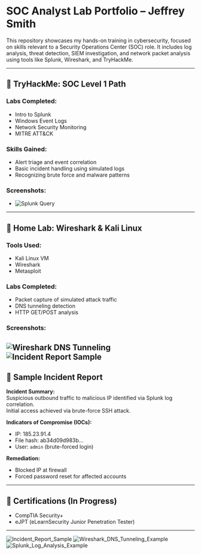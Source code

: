 # SOC Analyst Lab Portfolio – Jeffrey Smith

This repository showcases my hands-on training in cybersecurity, focused on skills relevant to a Security Operations Center (SOC) role.
It includes log analysis, threat detection, SIEM investigation, and network packet analysis using tools like Splunk, Wireshark, and TryHackMe.

---

## 🧪 TryHackMe: SOC Level 1 Path

### Labs Completed:
- Intro to Splunk
- Windows Event Logs
- Network Security Monitoring
- MITRE ATT&CK

### Skills Gained:
- Alert triage and event correlation
- Basic incident handling using simulated logs
- Recognizing brute force and malware patterns

### Screenshots:
- ![Splunk Query](images/splunk-query.png)
  
---

## 🧪 Home Lab: Wireshark & Kali Linux

### Tools Used:
- Kali Linux VM
- Wireshark
- Metasploit

### Labs Completed:
- Packet capture of simulated attack traffic
- DNS tunneling detection
- HTTP GET/POST analysis

### Screenshots:
![Wireshark DNS Tunneling](images/Wireshark_DNS_Tunneling_Example.png)
![Incident Report Sample](images/Incident_Report_Sample.png)
---

## 📄 Sample Incident Report

**Incident Summary:**  
Suspicious outbound traffic to malicious IP identified via Splunk log correlation.  
Initial access achieved via brute-force SSH attack.

**Indicators of Compromise (IOCs):**
- IP: 185.23.91.4  
- File hash: ab34d09d983b...  
- User: `admin` (brute-forced login)

**Remediation:**
- Blocked IP at firewall  
- Forced password reset for affected accounts  

---

## 📜 Certifications (In Progress)
- CompTIA Security+
- eJPT (eLearnSecurity Junior Penetration Tester)

---


![Incident_Report_Sample](https://github.com/user-attachments/assets/a91e703c-a7f7-41dc-8b2b-4d58956741fb)
![Wireshark_DNS_Tunneling_Example](https://github.com/user-attachments/assets/a878e109-30c7-40bb-934d-396d26f9c2f4)
![Splunk_Log_Analysis_Example](https://github.com/user-attachments/assets/bde3be9b-ccd1-4213-9d25-e998ac6a0033)
